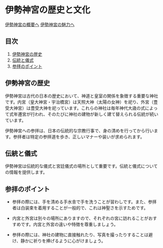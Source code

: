 # 伊勢神宮の歴史と文化

[伊勢神宮の概要へ](./index.md)
[伊勢神宮の魅力へ](./page3.md)

## 目次
1. [伊勢神宮の歴史](#伊勢神宮の歴史)
2. [伝統と儀式](#伝統と儀式)
3. [参拝のポイント](#参拝のポイント)

## 伊勢神宮の歴史
伊勢神宮は古代の日本の歴史において、神道と皇室の関係を象徴する重要な神社です。内宮（皇大神宮・宇治橋宮）は天照大神（太陽の女神）を祀り、外宮（豊受大神宮）は豊受大神を祀っています。これらの神社は毎年神代大歳の式によって式年遷宮が行われ、そのたびに神社の建物が新しく建て替えられる伝統が続いています。

伊勢神宮への参拝は、日本の伝統的な宗教行事で、身の清めを行ってから行います。参拝者は特定の参拝道を歩き、正しいマナーや装いが求められます。

## 伝統と儀式
伊勢神宮は伝統的な儀式と宮廷儀式の場所として重要です。伝統と儀式についての情報を提供します。

## 参拝のポイント
- 参拝の際には、手を清める手水舎で手を洗うことが習わしです。また、参拝者は白装束を着用することが一般的で、これは神聖さを示すためです。

- 内宮と外宮は別々の場所にありますので、それぞれの宮に訪れることがおすすめです。内宮と外宮の違いや特徴を尊重しましょう。

- 参拝の際には、神社の建物に直接触れたり、写真を撮ったりすることは避け、静かに祈りを捧げるように心がけましょう。


